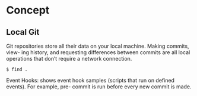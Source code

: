 # Concept

## Local Git

Git repositories store all their data on your local machine. Making commits, view-
ing history, and requesting differences between commits are all local operations that
don’t require a network connection.

    $ find .

Event Hooks: shows event hook samples (scripts that run on defined events). For example, pre-
commit is run before every new commit is made.
